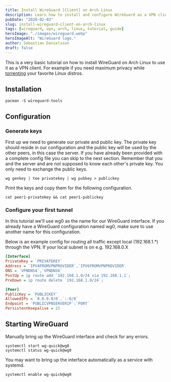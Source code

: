 ```yaml
---
title: Install WireGuard [Client] on Arch Linux
description: Learn how to install and configure WireGuard as a VPN client on Arch Linux, including key generation and secure tunnel setup.
pubDate: "2020-02-03"
slug: install-wireguard-client-on-arch-linux
tags: [wireguard, vpn, arch, linux, tutorial, guide]
heroImage: "./images/wireguard.webp"
heroImageAlt: "WireGuard logo."
author: Sebastian Danielsson
draft: false
---
```


This is a very basic tutorial on how to install WireGuard on Arch Linux to use it as a VPN client. For example if you need maximum privacy while [torrenting](/install-transmission-on-arch-linux/) your favorite Linux distros.

<!--truncate-->

## Installation

```shell
pacman -S wireguard-tools
```

## Configuration

### Generate keys

First up we need to generate our private and public key. The private key should reside in our configuration and the public key will be used by the other peers, in this case the server. If you have already been provided with a complete config file you can skip to the next section. Remember that you and the server and are not supposed to know each other's private key. You only need to exchange the public keys.

```shell
wg genkey | tee privatekey | wg pubkey > publickey
```

Print the keys and copy them for the following configuration.

```shell
cat peer1-privatekey && cat peer1-publickey
```

### Configure your first tunnel

In this tutorial we'll use wg0 as the name for our WireGuard interface. If you already have a WireGuard configuration named wg0, make sure to use another name for this configuration.

Below is an example config for routing all traffic except local (192.168.1.\*) through the VPN. If your local subnet is on e.g. 192.168.0.X

```ini title="/etc/wireguard/wg0.conf"
[Interface]
PrivateKey = `PRIVATEKEY`
Address = `IPV4FROMVPNPROVIDER`,`IPV6FROMVPNPROVIDER`
DNS = `VPNDNS4`,`VPNDNS6`
PostUp = ip route add `192.168.1.0/24 via 192.168.1.1`;
PreDown = ip route delete `192.168.1.0/24`;

[Peer]
PublicKey = `PUBLICKEY`
AllowedIPs = `0.0.0.0/0`,`::0/0`
Endpoint = `PUBLICVPNSERVERIP`:`PORT`
PersistentKeepalive = 25
```

## Starting WireGuard

Manually bring up the WireGuard interface and check for any errors.

```shell
systemctl start wg-quick@wg0
systemctl status wg-quick@wg0
```

You may want to bring up the interface automatically as a service with systemd.

```shell
systemctl enable wg-quick@wg0
```
